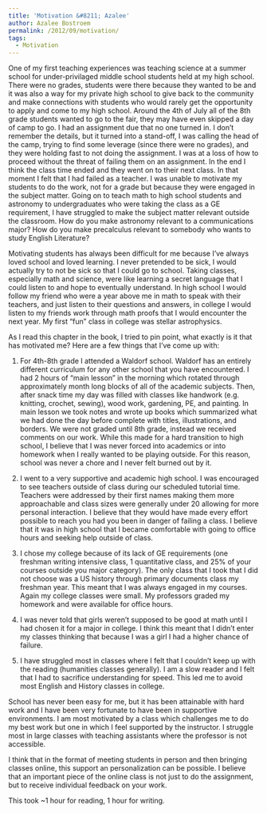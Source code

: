 ```yaml
---
title: 'Motivation &#8211; Azalee'
author: Azalee Bostroem
permalink: /2012/09/motivation/
tags:
  - Motivation
---
```

One of my first teaching experiences was teaching science at a summer school for under-privilaged middle school students held at my high school. There were no grades, students were there because they wanted to be and it was also a way for my private high school to give back to the community and make connections with students who would rarely get the opportunity to apply and come to my high school. Around the 4th of July all of the 8th grade students wanted to go to the fair, they may have even skipped a day of camp to go. I had an assignment due that no one turned in. I don&#8217;t remember the details, but it turned into a stand-off, I was calling the head of the camp, trying to find some leverage (since there were no grades), and they were holding fast to not doing the assignment. I was at a loss of how to proceed without the threat of failing them on an assignment. In the end I think the class time ended and they went on to their next class. In that moment I felt that I had failed as a teacher. I was unable to motivate my students to do the work, not for a grade but because they were engaged in the subject matter. Going on to teach math to high school students and astronomy to undergraduates who were taking the class as a GE requirement, I have struggled to make the subject matter relevant outside the classroom. How do you make astronomy relevant to a communications major? How do you make precalculus relevant to somebody who wants to study English Literature?

Motivating students has always been difficult for me because I&#8217;ve always loved school and loved learning. I never pretended to be sick, I would actually try to not be sick so that I could go to school. Taking classes, especially math and science, were like learning a secret language that I could listen to and hope to eventually understand. In high school I would follow my friend who were a year above me in math to speak with their teachers, and just listen to their questions and answers, in college I would listen to my friends work through math proofs that I would encounter the next year. My first &#8220;fun&#8221; class in college was stellar astrophysics.

As I read this chapter in the book, I tried to pin point, what exactly is it that has motivated me? Here are a few things that I&#8217;ve come up with:

1. For 4th-8th grade I attended a Waldorf school. Waldorf has an entirely different curriculum for any other school that you have encountered. I had 2 hours of &#8220;main lesson&#8221; in the morning which rotated through approximately month long blocks of all of the academic subjects. Then, after snack time my day was filled with classes like handwork (e.g. knitting, crochet, sewing), wood work, gardening, PE, and painting. In main lesson we took notes and wrote up books which summarized what we had done the day before complete with titles, illustrations, and borders. We were not graded until 8th grade, instead we received comments on our work. While this made for a hard transition to high school, I believe that I was never forced into academics or into homework when I really wanted to be playing outside. For this reason, school was never a chore and I never felt burned out by it.

2. I went to a very supportive and academic high school. I was encouraged to see teachers outside of class during our scheduled tutorial time. Teachers were addressed by their first names making them more approachable and class sizes were generally under 20 allowing for more personal interaction. I believe that they would have made every effort possible to reach you had you been in danger of failing a class. I believe that it was in high school that I became comfortable with going to office hours and seeking help outside of class.

3. I chose my college because of its lack of GE requirements (one freshman writing intensive class, 1 quantitative class, and 25% of your courses outside you major category). The only class that I took that I did not choose was a US history through primary documents class my freshman year. This meant that I was always engaged in my courses. Again my college classes were small. My professors graded my homework and were available for office hours.

4. I was never told that girls weren&#8217;t supposed to be good at math until I had chosen it for a major in college. I think this meant that I didn&#8217;t enter my classes thinking that because I was a girl I had a higher chance of failure.

5. I have struggled most in classes where I felt that I couldn&#8217;t keep up with the reading (humanities classes generally). I am a slow reader and I felt that I had to sacrifice understanding for speed. This led me to avoid most English and History classes in college.

School has never been easy for me, but it has been attainable with hard work and I have been very fortunate to have been in supportive environments. I am most motivated by a class which challenges me to do my best work but one in which I feel supported by the instructor. I struggle most in large classes with teaching assistants where the professor is not accessible.

I think that in the format of meeting students in person and then bringing classes online, this support an personalization can be possible. I believe that an important piece of the online class is not just to do the assignment, but to receive individual feedback on your work.

This took ~1 hour for reading, 1 hour for writing.
